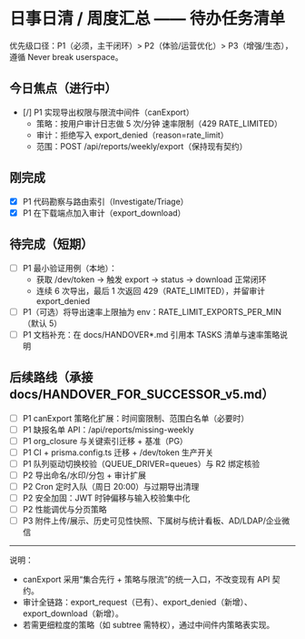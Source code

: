 # 日事日清 / 周度汇总 —— 待办任务清单

优先级口径：P1（必须，主干闭环）> P2（体验/运营优化）> P3（增强/生态），遵循 Never break userspace。

## 今日焦点（进行中）
- [/] P1 实现导出权限与限流中间件（canExport）
  - 策略：按用户审计日志做 5 次/分钟 速率限制（429 RATE_LIMITED）
  - 审计：拒绝写入 export_denied（reason=rate_limit）
  - 范围：POST /api/reports/weekly/export（保持现有契约）

## 刚完成
- [x] P1 代码勘察与路由索引（Investigate/Triage）
- [x] P1 在下载端点加入审计（export_download）

## 待完成（短期）
- [ ] P1 最小验证用例（本地）：
  - 获取 /dev/token → 触发 export → status → download 正常闭环
  - 连续 6 次导出，最后 1 次返回 429（RATE_LIMITED），并留审计 export_denied
- [ ] P1（可选）将导出速率上限抽为 env：RATE_LIMIT_EXPORTS_PER_MIN（默认 5）
- [ ] P1 文档补充：在 docs/HANDOVER*.md 引用本 TASKS 清单与速率策略说明

## 后续路线（承接 docs/HANDOVER_FOR_SUCCESSOR_v5.md）
- [ ] P1 canExport 策略化扩展：时间窗限制、范围白名单（必要时）
- [ ] P1 缺报名单 API：/api/reports/missing-weekly
- [ ] P1 org_closure 与关键索引迁移 + 基准（PG）
- [ ] P1 CI + prisma.config.ts 迁移 + /dev/token 生产开关
- [ ] P1 队列驱动切换校验（QUEUE_DRIVER=queues）与 R2 绑定核验
- [ ] P2 导出命名/水印/分包 + 审计扩展
- [ ] P2 Cron 定时入队（周日 20:00）与过期导出清理
- [ ] P2 安全加固：JWT 时钟偏移与输入校验集中化
- [ ] P2 性能调优与分页策略
- [ ] P3 附件上传/展示、历史可见性快照、下属树与统计看板、AD/LDAP/企业微信

---

说明：
- canExport 采用“集合先行 + 策略与限流”的统一入口，不改变现有 API 契约。
- 审计全链路：export_request（已有）、export_denied（新增）、export_download（新增）。
- 若需更细粒度的策略（如 subtree 需特权），通过中间件内策略表实现。
